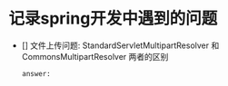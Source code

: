  # 记录spring开发中遇到的问题

 - []  文件上传问题: StandardServletMultipartResolver 和 CommonsMultipartResolver 两者的区别

       answer: 
